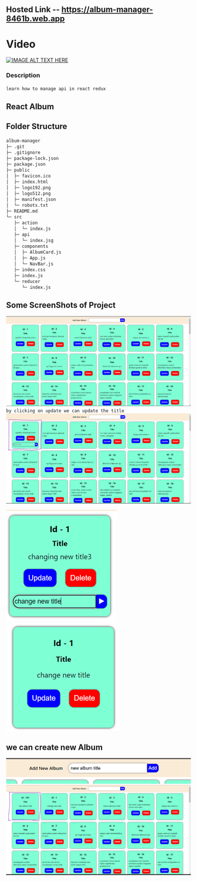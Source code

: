 ## Hosted Link -- https://album-manager-8461b.web.app

# Video

[![IMAGE ALT TEXT HERE](https://img.youtube.com/vi/7vuCmG_Tq00/0.jpg)](https://www.youtube.com/watch?v=7vuCmG_Tq00)

### Description

`learn how to manage api in react redux`

## React Album

## Folder Structure

```
album-manager
├─ .git
├─ .gitignore
├─ package-lock.json
├─ package.json
├─ public
│  ├─ favicon.ico
│  ├─ index.html
│  ├─ logo192.png
│  ├─ logo512.png
│  ├─ manifest.json
│  └─ robots.txt
├─ README.md
└─ src
   ├─ action
   │  └─ index.js
   ├─ api
   │  └─ index.jsg
   ├─ components
   │  ├─ AlbumCard.js
   │  ├─ App.js
   │  └─ NavBar.js
   ├─ index.css
   ├─ index.js
   └─ reducer
      └─ index.js

```

## Some ScreenShots of Project

![Alt text](githubreadme/1.png)
`by clicking on update we can update the title`
![Alt text](githubreadme/2.png)

![Alt text](githubreadme/3.png)
![Alt text](githubreadme/4.png)

## we can create new Album

![Alt text](githubreadme/5.png)
![Alt text](githubreadme/6.png)
